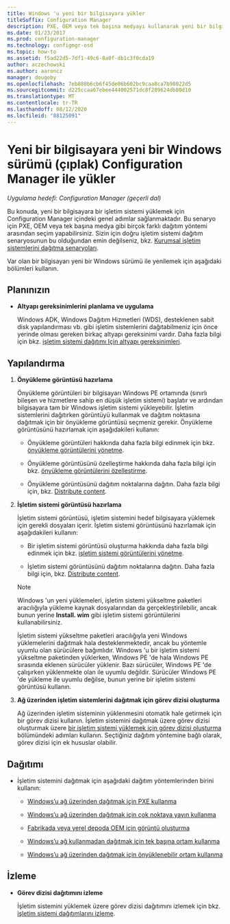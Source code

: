 ```yaml
---
title: Windows 'u yeni bir bilgisayara yükler
titleSuffix: Configuration Manager
description: PXE, OEM veya tek başına medyayı kullanarak yeni bir bilgisayara (çıplak) bir işletim sistemi yüklemek için Configuration Manager kullanın.
ms.date: 01/23/2017
ms.prod: configuration-manager
ms.technology: configmgr-osd
ms.topic: how-to
ms.assetid: f5ad22d5-7df1-49c6-8a0f-db1c3f0cda19
author: aczechowski
ms.author: aaroncz
manager: dougeby
ms.openlocfilehash: 7eb880b6cb6f45de06b602bc9caa8ca7b98022d5
ms.sourcegitcommit: d225ccaa67ebee444002571dc8f289624db80d10
ms.translationtype: MT
ms.contentlocale: tr-TR
ms.lasthandoff: 08/12/2020
ms.locfileid: "88125091"
---
```

# <a name="install-a-new-version-of-windows-on-a-new-computer-bare-metal-with-configuration-manager"></a>Yeni bir bilgisayara yeni bir Windows sürümü (çıplak) Configuration Manager ile yükler

*Uygulama hedefi: Configuration Manager (geçerli dal)*

Bu konuda, yeni bir bilgisayara bir işletim sistemi yüklemek için Configuration Manager içindeki genel adımlar sağlanmaktadır. Bu senaryo için PXE, OEM veya tek başına medya gibi birçok farklı dağıtım yöntemi arasından seçim yapabilirsiniz. Sizin için doğru işletim sistemi dağıtım senaryosunun bu olduğundan emin değilseniz, bkz. [Kurumsal işletim sistemlerini dağıtma senaryoları](scenarios-to-deploy-enterprise-operating-systems.md).  

Var olan bir bilgisayarı yeni bir Windows sürümü ile yenilemek için aşağıdaki bölümleri kullanın.  

##  <a name="plan"></a><a name="BKMK_Plan"></a>Planınızın  

-   **Altyapı gereksinimlerini planlama ve uygulama**  

     Windows ADK, Windows Dağıtım Hizmetleri (WDS), desteklenen sabit disk yapılandırması vb. gibi işletim sistemlerini dağıtabilmeniz için önce yerinde olması gereken birkaç altyapı gereksinimi vardır. Daha fazla bilgi için bkz. [işletim sistemi dağıtımı Için altyapı gereksinimleri](../plan-design/infrastructure-requirements-for-operating-system-deployment.md).

##  <a name="configure"></a><a name="BKMK_Configure"></a>Yapılandırma  

1.  **Önyükleme görüntüsü hazırlama**  

     Önyükleme görüntüleri bir bilgisayarı Windows PE ortamında (sınırlı bileşen ve hizmetlere sahip en düşük işletim sistemi) başlatır ve ardından bilgisayara tam bir Windows işletim sistemi yükleyebilir.   İşletim sistemlerini dağıtırken görüntüyü kullanmak ve dağıtım noktasına dağıtmak için bir önyükleme görüntüsü seçmeniz gerekir. Önyükleme görüntüsünü hazırlamak için aşağıdakileri kullanın:  

    -   Önyükleme görüntüleri hakkında daha fazla bilgi edinmek için bkz. [önyükleme görüntülerini yönetme](../get-started/manage-boot-images.md).  

    -   Önyükleme görüntüsünü özelleştirme hakkında daha fazla bilgi için bkz. [önyükleme görüntülerini özelleştirme](../get-started/customize-boot-images.md).  

    -   Önyükleme görüntüsünü dağıtım noktalarına dağıtın. Daha fazla bilgi için, bkz. [Distribute content](../../core/servers/deploy/configure/deploy-and-manage-content.md#bkmk_distribute).  

2.  **İşletim sistemi görüntüsü hazırlama**  

     İşletim sistemi görüntüsü, işletim sistemini hedef bilgisayara yüklemek için gerekli dosyaları içerir. İşletim sistemi görüntüsünü hazırlamak için aşağıdakileri kullanın:  

    -   Bir işletim sistemi görüntüsü oluşturma hakkında daha fazla bilgi edinmek için bkz. [işletim sistemi görüntülerini yönetme](../get-started/manage-operating-system-images.md).

    -   İşletim sistemi görüntüsünü dağıtım noktalarına dağıtın. Daha fazla bilgi için, bkz. [Distribute content](../../core/servers/deploy/configure/deploy-and-manage-content.md#bkmk_distribute).  

    > [!NOTE]
    > Windows 'un yeni yüklemeleri, işletim sistemi yükseltme paketleri aracılığıyla yükleme kaynak dosyalarından da gerçekleştirilebilir, ancak bunun yerine **Install. wim** gibi işletim sistemi görüntülerini kullanabilirsiniz.
    >
    > İşletim sistemi yükseltme paketleri aracılığıyla yeni Windows yüklemelerini dağıtmak hala desteklenmektedir, ancak bu yöntemle uyumlu olan sürücülere bağımlıdır. Windows 'u bir işletim sistemi yükseltme paketinden yüklerken, Windows PE 'de hala Windows PE sırasında eklenen sürücüler yüklenir. Bazı sürücüler, Windows PE 'de çalışırken yüklenmekte olan ile uyumlu değildir. Sürücüler Windows PE 'de yükleme ile uyumlu değilse, bunun yerine bir işletim sistemi görüntüsü kullanın.  

3.  **Ağ üzerinden işletim sistemlerini dağıtmak için görev dizisi oluşturma**  

     Ağ üzerinden işletim sisteminin yüklenmesini otomatik hale getirmek için bir görev dizisi kullanın. İşletim sistemini dağıtmak üzere görev dizisi oluşturmak üzere [bir işletim sistemi yüklemek için görev dizisi oluşturma](create-a-task-sequence-to-install-an-operating-system.md) bölümündeki adımları kullanın. Seçtiğiniz dağıtım yöntemine bağlı olarak, görev dizisi için ek hususlar olabilir.  

##  <a name="deploy"></a><a name="BKMK_Deploy"></a>Dağıtımı  

-   İşletim sistemini dağıtmak için aşağıdaki dağıtım yöntemlerinden birini kullanın:  

    -   [Windows’u ağ üzerinden dağıtmak için PXE kullanma](use-pxe-to-deploy-windows-over-the-network.md)  

    -   [Windows’u ağ üzerinden dağıtmak için çok noktaya yayın kullanma](use-multicast-to-deploy-windows-over-the-network.md)  

    -   [Fabrikada veya yerel depoda OEM için görüntü oluşturma](create-an-image-for-an-oem-in-factory-or-a-local-depot.md)  

    -   [Windows’u ağ kullanmadan dağıtmak için tek başına ortam kullanma](use-stand-alone-media-to-deploy-windows-without-using-the-network.md)  

    -   [Windows’u ağ üzerinden dağıtmak için önyüklenebilir ortam kullanma](use-bootable-media-to-deploy-windows-over-the-network.md)  

## <a name="monitor"></a>İzleme  

-   **Görev dizisi dağıtımını izleme**  

     İşletim sistemini yüklemek üzere görev dizisi dağıtımını izlemek için bkz. [işletim sistemi dağıtımlarını izleme](monitor-operating-system-deployments.md).  
